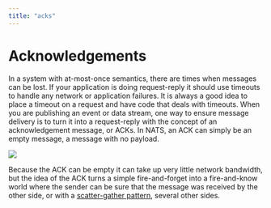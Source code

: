 ```yaml
---
title: "acks"
---
```

# Acknowledgements

In a system with at-most-once semantics, there are times when messages can be lost. If your application is doing request-reply it should use timeouts to handle any network or application failures. It is always a good idea to place a timeout on a request and have code that deals with timeouts. When you are publishing an event or data stream, one way to ensure message delivery is to turn it into a request-reply with the concept of an acknowledgement message, or ACKs. In NATS, an ACK can simply be an empty message, a message with no payload.

![](../.gitbook/assets/acks.svg)

Because the ACK can be empty it can take up very little network bandwidth, but the idea of the ACK turns a simple fire-and-forget into a fire-and-know world where the sender can be sure that the message was received by the other side, or with a [scatter-gather pattern](core-nats/request-reply/reqreply.md), several other sides.

